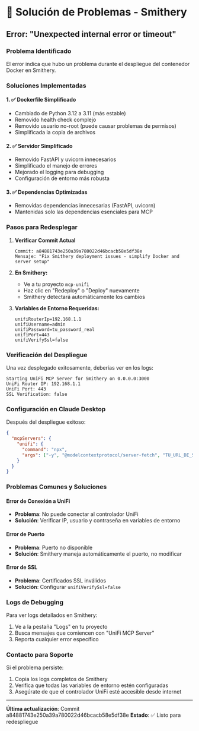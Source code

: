 # 🔧 Solución de Problemas - Smithery

## Error: "Unexpected internal error or timeout"

### Problema Identificado
El error indica que hubo un problema durante el despliegue del contenedor Docker en Smithery.

### Soluciones Implementadas

#### 1. ✅ Dockerfile Simplificado
- Cambiado de Python 3.12 a 3.11 (más estable)
- Removido health check complejo
- Removido usuario no-root (puede causar problemas de permisos)
- Simplificada la copia de archivos

#### 2. ✅ Servidor Simplificado
- Removido FastAPI y uvicorn innecesarios
- Simplificado el manejo de errores
- Mejorado el logging para debugging
- Configuración de entorno más robusta

#### 3. ✅ Dependencias Optimizadas
- Removidas dependencias innecesarias (FastAPI, uvicorn)
- Mantenidas solo las dependencias esenciales para MCP

### Pasos para Redesplegar

1. **Verificar Commit Actual**
   ```
   Commit: a84881743e250a39a780022d46bcacb58e5df38e
   Mensaje: "Fix Smithery deployment issues - simplify Docker and server setup"
   ```

2. **En Smithery:**
   - Ve a tu proyecto `mcp-unifi`
   - Haz clic en "Redeploy" o "Deploy" nuevamente
   - Smithery detectará automáticamente los cambios

3. **Variables de Entorno Requeridas:**
   ```
   unifiRouterIp=192.168.1.1
   unifiUsername=admin
   unifiPassword=tu_password_real
   unifiPort=443
   unifiVerifySsl=false
   ```

### Verificación del Despliegue

Una vez desplegado exitosamente, deberías ver en los logs:
```
Starting UniFi MCP Server for Smithery on 0.0.0.0:3000
UniFi Router IP: 192.168.1.1
UniFi Port: 443
SSL Verification: false
```

### Configuración en Claude Desktop

Después del despliegue exitoso:

```json
{
  "mcpServers": {
    "unifi": {
      "command": "npx",
      "args": ["-y", "@modelcontextprotocol/server-fetch", "TU_URL_DE_SMITHERY"]
    }
  }
}
```

### Problemas Comunes y Soluciones

#### Error de Conexión a UniFi
- **Problema**: No puede conectar al controlador UniFi
- **Solución**: Verificar IP, usuario y contraseña en variables de entorno

#### Error de Puerto
- **Problema**: Puerto no disponible
- **Solución**: Smithery maneja automáticamente el puerto, no modificar

#### Error de SSL
- **Problema**: Certificados SSL inválidos
- **Solución**: Configurar `unifiVerifySsl=false`

### Logs de Debugging

Para ver logs detallados en Smithery:
1. Ve a la pestaña "Logs" en tu proyecto
2. Busca mensajes que comiencen con "UniFi MCP Server"
3. Reporta cualquier error específico

### Contacto para Soporte

Si el problema persiste:
1. Copia los logs completos de Smithery
2. Verifica que todas las variables de entorno estén configuradas
3. Asegúrate de que el controlador UniFi esté accesible desde internet

---

**Última actualización**: Commit a84881743e250a39a780022d46bcacb58e5df38e
**Estado**: ✅ Listo para redespliegue